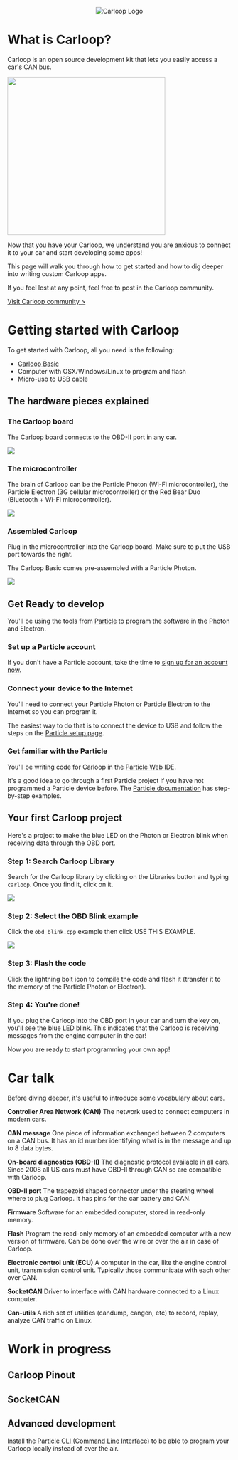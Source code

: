 <p align="center">
  <img src="images/carloop_mark.png" alt="Carloop Logo"/>
</p>

# What is Carloop?
Carloop is an open source development kit that lets you easily access a car's CAN bus.

<a href="images/Photo2_750.jpg" data-caption="Carloop" data-fancybox="what-is-carloop">
  <img src="images/Photo2_750.jpg" width="355"/>
</a>

Now that you have your Carloop, we understand you are anxious to connect it to your car and start developing some apps!

This page will walk you through how to get started and how to dig deeper into writing custom Carloop apps.

If you feel lost at any point, feel free to post in the Carloop community.

[Visit Carloop community >](https://community.carloop.io)

# Getting started with Carloop

To get started with Carloop, all you need is the following:

- [Carloop Basic](https://store.carloop.io/products/carloop-basic?utm_source=github&utm_campaign=docs)
- Computer with OSX/Windows/Linux to program and flash
- Micro-usb to USB cable

## The hardware pieces explained

### The Carloop board

The Carloop board connects to the OBD-II port in any car.

<a href="images/Carloop.jpg" data-caption="Carloop board" data-fancybox="hardware">
  <img src="images/Carloop.jpg" class="narrow-image">
</a>

### The microcontroller

The brain of Carloop can be the Particle Photon (Wi-Fi microcontroller), the Particle
Electron (3G cellular microcontroller) or the Red Bear Duo (Bluetooth +
Wi-Fi microcontroller).

<a href="images/microcontrollers.jpg" data-caption="Microcontrollers compatible with Carloop" data-fancybox="hardware">
  <img src="images/microcontrollers.jpg" class="narrow-image">
</a>

### Assembled Carloop

Plug in the microcontroller into the Carloop board. Make sure to put the USB port towards the right.

The Carloop Basic comes pre-assembled with a Particle Photon.

<a href="images/Carloop_assembled.jpg" data-caption="Carloop with a Photon" data-fancybox="hardware">
  <img src="images/Carloop_assembled.jpg" class="narrow-image">
</a>

## Get Ready to develop

You'll be using the tools from [Particle](https://www.particle.io) to
program the software in the Photon and Electron.

### Set up a Particle account

If you don't have a Particle account, take the time to
<a href="https://login.particle.io/signup" target="_blank">sign up for an account now</a>.

### Connect your device to the Internet

You'll need to connect your Particle Photon or Particle Electron to the
Internet so you can program it.

The easiest way to do that is to connect the device to USB and follow the
steps on the [Particle setup page](https://setup.particle.io).

### Get familiar with the Particle

You'll be writing code for Carloop in the [Particle Web IDE](https://build.particle.io).

It's a good idea to go through a first Particle project if you have not
programmed a Particle device before.  The [Particle
documentation](https://docs.particle.io) has step-by-step examples.

## Your first Carloop project

Here's a project to make the blue LED on the Photon or Electron blink when receiving
data through the OBD port.

### Step 1: Search Carloop Library
Search for the Carloop library by clicking on the Libraries button and typing `carloop`. Once you find it, click on it.

<a href="images/library_create.png" data-caption="Search for the Carloop library" data-fancybox="getting-started">
  <img src="images/library_create.png">
</a>

### Step 2: Select the OBD Blink example
Click the `obd_blink.cpp` example then click USE THIS EXAMPLE.

<a href="images/include_library.png" data-caption="Include the Carloop library" data-fancybox="getting-started">
  <img src="images/include_library.png">
</a>

### Step 3: Flash the code
Click the lightning bolt icon to compile the code and flash it (transfer it to the memory of the Particle Photon or Electron).

### Step 4: You're done!
If you plug the Carloop into the OBD port in your car and turn the key
on, you'll see the blue LED blink. This indicates that the Carloop is
receiving messages from the engine computer in the car!

Now you are ready to start programming your own app!

# Car talk

Before diving deeper, it's useful to introduce some vocabulary about cars.

**Controller Area Network (CAN)** The network used to connect computers in modern cars.

**CAN message** One piece of information exchanged between 2 computers on a CAN bus. It has an id number identifying what is in the message and up to 8 data bytes.

**On-board diagnostics (OBD-II)** The diagnostic protocol available in all cars. Since 2008 all US cars must have OBD-II through CAN so are compatible with Carloop.

**OBD-II port** The trapezoid shaped connector under the steering wheel where to plug Carloop. It has pins for the car battery and CAN.

**Firmware** Software for an embedded computer, stored in read-only memory.

**Flash** Program the read-only memory of an embedded computer with a new version of firmware. Can be done over the wire or over the air in case of Carloop.

**Electronic control unit (ECU)** A computer in the car, like the engine control unit, transmission control unit. Typically those communicate with each other over CAN.

**SocketCAN** Driver to interface with CAN hardware connected to a Linux computer.

**Can-utils** A rich set of utilities (candump, cangen, etc) to record, replay, analyze CAN traffic on Linux.

# Work in progress

## Carloop Pinout

## SocketCAN

## Advanced development

Install the [Particle CLI (Command Line Interface)](https://www.particle.io/cli) to be able to program your Carloop locally instead of over the air.

